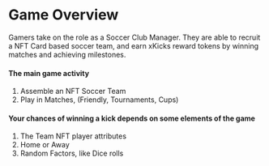 # Game Overview

Gamers take on the role as a Soccer Club Manager. They are able to recruit a NFT Card based soccer team, and earn xKicks reward tokens by winning matches and achieving milestones.




#### The main game activity

1. Assemble an NFT Soccer Team
2. Play in Matches, (Friendly, Tournaments, Cups)

#### Your chances of winning a kick depends on some elements of the game

1. The Team NFT player attributes
2. Home or Away
3. Random Factors, like Dice rolls


